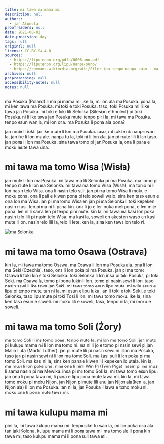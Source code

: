 ```yaml
---
title: mi tawa ma mama mi
description: null
authors:
  - jan Alonola
proofreaders: null
date: 2021-08-02
date-precision: day
tags: null
original: null
license: CC-BY-SA 4.0
sources:
  - https://liputenpo.org/pdfs/0006suno.pdf
  - https://liputenpo.org/lipu/nanpa-suno/
  - https://commons.wikimedia.org/wiki/File:Lipu_tenpo_nanpa_suno_-_ma_Selonka.png
archives: null
preprocessing: null
accessibility-notes: null
notes: null
---
```


ma Posuka (Poland) li ma pi mama mi. ike la, mi lon ala ma Posuka. pona la, mi ken tawa ma Posuka. mi toki e toki Posuka. taso, toki Posuka mi li ike tawa jan Posuka. mi toki e toki lili Selonka (Silesian ethnolect) pi toki Posuka. ni li ike tawa jan Posuka mute. tenpo pini la, mi tawa ma Posuka. tenpo esun wan la, mi lon ona. ma Posuka li pona ala pona?

jan mute li toki: jan ike mute li lon ma Posuka. taso, mi toki e ni: nanpa wan la, jan ike li lon ma ale. nanpa tu la, toki ni li lon ala. jan pi mute lili li lon taso. jan pona li lon ma Posuka. sina tawa tomo pi jan Posuka la, ona li pana e moku mute tawa sina.

# mi tawa ma tomo Wisa (Wisła)

jan mute li lon ma Posuka. mi tawa ma lili Selonka pi ma Posuka. ma tomo pi tenpo mute li lon ma Selonka. mi tawa ma tomo Wisa (Wisła). ma tomo ni li lon nasin telo Wisa. ona li nasin telo suli. jan pi ma tomo Wisa li moku e moku pona. ona li pali e kiwen pona pi telo soweli walo. sina ken taso esun e ona lon ma Wisa. jan pi ma tomo Wisa en jan pi ma Selonka li toki kepeken nasin musi. len pi ma ni li pona kin. ona li jo e len noka meli pona, e len mije pona. len ni li sama len pi tenpo pini mute. kin la, mi tawa ma kasi lon poka nasin telo lili pi nasin telo Wisa. ma kasi la, soweli en akesi en waso en kasi mute li lon. nasin telo lili la, telo li lete. ken la, sina ken tawa lon telo ni.

![ma Selonka](https://upload.wikimedia.org/wikipedia/commons/e/e4/Lipu_tenpo_nanpa_suno_-_ma_Selonka.png)

# mi tawa ma tomo Osawa (Ostrava)

kin la, mi tawa ma tomo Osawa. ma Osawa li lon ma Posuka ala. ona li lon ma Seki (Czechia). taso, ona li lon poka pi ma Posuka. jan pi ma tomo Osawa li toki kin e toki Selonka. toki Selonka li lon insa pi toki Posuka, pi toki Seki. ma Osawa la, tomo pi pona lukin li lon. tomo pi nasin sewi li lon, taso nasin sewi li ike tawa jan Seki. mi tawa tomo esun lipu mute. mi wile esun e lipu pi tenpo mute. tan ni la, mi esun e lipu luka. jan li toki e toki Seki, e toki Selonka, taso lipu mute pi toki Tosi li lon. mi tawa tomo moku. ike la, sina ken taso esun e soweli. mi moku lili e soweli, taso, tenpo ni la, mi moku e soweli.

# mi tawa ma tomo Soli (Żory)

ma tomo Soli li ma tomo pona. tenpo mute la, mi lon ma tomo Soli. jan mute pi kulupu mama mi li lon ma tomo ni. ma ni li jo e tomo pi nasin sewi pi jan Malin Luta (Martin Luther). jan pi mute lili pi nasin sewi ni li lon ma Posuka, taso jan pi nasin sewi ni li lon ma tomo Soli. ma kasi suli li lon poka pi ma tomo Soli. ma kasi ni la, sina ken pana e kiwen lili kepeken ilo utala. kin la, ma musi li lon poka ona. nimi ona li nimi Win Pi (Twin Pigs). nasin pi ma musi li sama nasin pi ma Mewika. insa pi ma tomo Soli la, mi tawa tomo esun lipu. jan ona li pona tawa mi, li pana e lipu pona mute tawa mi. kin la, mi tawa tomo moku pi moku Nijon. jan Nijon pi mute lili anu jan Nijon ala(ken la, jan Nijon ala) li lon ma Posuka. tan ni la, jan Posuka li lawa e tomo moku ni. moku ona li pona mute tawa mi.

# mi tawa kulupu mama mi

pini la, mi tawa kulupu mama mi. tenpo sike tu wan la, mi lon poka ona ala tan jaki Kolona. kulupu mama mi li pona tawa mi. ma tomo ale li pona kin tawa mi, taso kulupu mama mi li pona suli tawa mi.